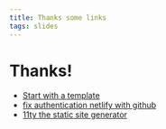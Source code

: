 ```yaml
---
title: Thanks some links
tags: slides
---
```

# Thanks!

* [Start with a template](https://www.netlifycms.org/docs/start-with-a-template/)
* [fix authentication netlify with github](https://cnly.github.io/2018/04/14/just-3-steps-adding-netlify-cms-to-existing-github-pages-site-within-10-minutes.html)
* [11ty the static site generator](https://www.11ty.dev/)
